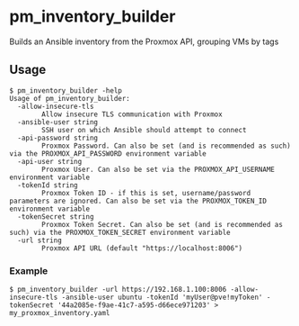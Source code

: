 # pm_inventory_builder
Builds an Ansible inventory from the Proxmox API, grouping VMs by tags

## Usage

```
$ pm_inventory_builder -help
Usage of pm_inventory_builder:
  -allow-insecure-tls
        Allow insecure TLS communication with Proxmox
  -ansible-user string
        SSH user on which Ansible should attempt to connect
  -api-password string
        Proxmox Password. Can also be set (and is recommended as such) via the PROXMOX_API_PASSWORD environment variable
  -api-user string
        Proxmox User. Can also be set via the PROXMOX_API_USERNAME environment variable
  -tokenId string
        Proxmox Token ID - if this is set, username/password parameters are ignored. Can also be set via the PROXMOX_TOKEN_ID environment variable
  -tokenSecret string
        Proxmox Token Secret. Can also be set (and is recommended as such) via the PROXMOX_TOKEN_SECRET environment variable
  -url string
        Proxmox API URL (default "https://localhost:8006")
```

### Example
`$ pm_inventory_builder -url https://192.168.1.100:8006 -allow-insecure-tls -ansible-user ubuntu -tokenId 'myUser@pve!myToken' -tokenSecret '44a2085e-f9ae-41c7-a595-d66ece971203' > my_proxmox_inventory.yaml`
